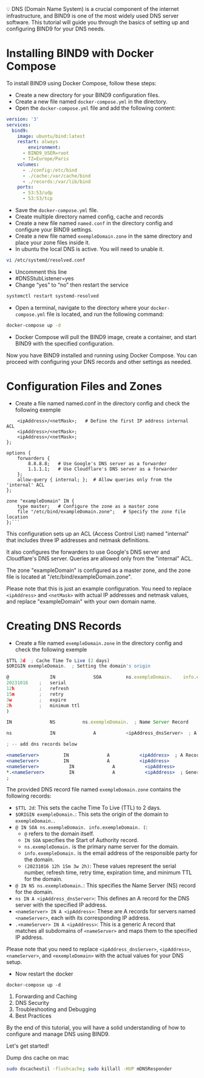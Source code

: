 <aside>
💡 DNS (Domain Name System) is a crucial component of the internet infrastructure, and BIND9 is one of the most widely used DNS server software. This tutorial will guide you through the basics of setting up and configuring BIND9 for your DNS needs.

</aside>

# Installing BIND9 with Docker Compose

To install BIND9 using Docker Compose, follow these steps:

- Create a new directory for your BIND9 configuration files.
- Create a new file named `docker-compose.yml` in the directory.
- Open the `docker-compose.yml` file and add the following content:

```yaml
version: '3'
services:
  bind9:
    image: ubuntu/bind:latest
    restart: always
		environment: 
      - BIND9_USER=root
      - TZ=Europe/Paris
    volumes:
      - ./config:/etc/bind
      - ./cache:/var/cache/bind
      - ./records:/var/lib/bind
    ports:
      - 53:53/udp
      - 53:53/tcp

```

- Save the `docker-compose.yml` file.
- Create multiple directory named config, cache and records
- Create a new file named `named.conf` in the directory config and configure your BIND9 settings.
- Create a new file named `exempleDomain.zone` in the same directory and place your zone files inside it.
- In ubuntu the local DNS is active. You will need to unable it.

```bash
vi /etc/systemd/resolved.conf
```

- Uncomment this line
- #DNSStubListener=yes
- Change “yes” to “no” then restart the service

```bash
systemctl restart systemd-resolved
```

- Open a terminal, navigate to the directory where your `docker-compose.yml` file is located, and run the following command:

```bash
docker-compose up -d

```

- Docker Compose will pull the BIND9 image, create a container, and start BIND9 with the specified configuration.

Now you have BIND9 installed and running using Docker Compose. You can proceed with configuring your DNS records and other settings as needed.

# Configuration Files and Zones

- Create a file named named.conf in the directory config and check the following exemple

```
    <ipAddress>/<netMask>;   # Define the first IP address internal ACL
    <ipAddress>/<netMask>;   
    <ipAddress>/<netMask>;   
};

options {
    forwarders {
        8.8.8.8;   # Use Google's DNS server as a forwarder
        1.1.1.1;   # Use Cloudflare's DNS server as a forwarder
    };
    allow-query { internal; };  # Allow queries only from the 'internal' ACL
};

zone "exampleDomain" IN {
    type master;   # Configure the zone as a master zone
    file "/etc/bind/exampleDomain.zone";   # Specify the zone file location
};```
```

This configuration sets up an ACL (Access Control List) named "internal" that includes three IP addresses and netmask definitions. 

It also configures the forwarders to use Google's DNS server and Cloudflare's DNS server. Queries are allowed only from the "internal" ACL.

The zone "exampleDomain" is configured as a master zone, and the zone file is located at "/etc/bind/exampleDomain.zone".

Please note that this is just an example configuration. You need to replace `<ipAddress>` and `<netMask>` with actual IP addresses and netmask values, and replace "exampleDomain" with your own domain name.

# Creating DNS Records

- Create a file named `exempleDomain.zone` in the directory config and check the following exemple

```jsx
$TTL 2d  ; Cache Time To Live (2 days)
$ORIGIN exempleDomain.  ; Setting the domain's origin

@               IN              SOA         ns.exempleDomain.    info.exempleDomain.   (
20231016    ;   serial
12h         ;   refresh
15m         ;   retry
3w          ;   expire
2h          ;   minimum ttl
)

IN              NS          ns.exempleDomain.  ; Name Server Record

ns              IN              A           <ipAddress_dnsServer>  ; A Record for the DNS server

; -- add dns records below

<nameServer>         IN              A           <ipAddress>  ; A Record for a server named <nameServer>
<nameServer>         IN              A           <ipAddress>
<nameServer>           IN              A           <ipAddress>
*.<nameServer>         IN              A           <ipAddress>  ; Generic A Record for all subdomains of <nameServer>
;
```

The provided DNS record file named `exempleDomain.zone` contains the following records:

- `$TTL 2d`: This sets the cache Time To Live (TTL) to 2 days.
- `$ORIGIN exempleDomain.`: This sets the origin of the domain to `exempleDomain.`.
- `@ IN SOA ns.exempleDomain. info.exempleDomain. (`:
    - `@` refers to the domain itself.
    - `IN SOA` specifies the Start of Authority record.
    - `ns.exempleDomain.` is the primary name server for the domain.
    - `info.exempleDomain.` is the email address of the responsible party for the domain.
    - `(20231016 12h 15m 3w 2h)`: These values represent the serial number, refresh time, retry time, expiration time, and minimum TTL for the domain.
- `@ IN NS ns.exempleDomain.`: This specifies the Name Server (NS) record for the domain.
- `ns IN A <ipAddress_dnsServer>`: This defines an A record for the DNS server with the specified IP address.
- `<nameServer> IN A <ipAddress>`: These are A records for servers named `<nameServer>`, each with its corresponding IP address.
- `.<nameServer> IN A <ipAddress>`: This is a generic A record that matches all subdomains of `<nameServer>` and maps them to the specified IP address.

Please note that you need to replace `<ipAddress_dnsServer>`, `<ipAddress>`, `<nameServer>`, and `<exempleDomain>` with the actual values for your DNS setup.

- Now restart the docker

```
docker-compose up -d
```

1. Forwarding and Caching
2. DNS Security
3. Troubleshooting and Debugging
4. Best Practices

By the end of this tutorial, you will have a solid understanding of how to configure and manage DNS using BIND9.

Let's get started!

Dump dns cache on mac

```bash
sudo dscacheutil -flushcache; sudo killall -HUP mDNSResponder
```